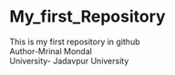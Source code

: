 # My_first_Repository
This is my first repository in github
<br>
Author-Mrinal Mondal
<br>
University- Jadavpur University

